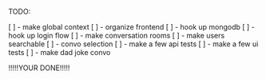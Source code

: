 TODO:

[ ] - make global context
[ ] - organize frontend
[ ] - hook up mongodb
[ ] - hook up login flow
[ ] - make conversation rooms
[ ] - make users searchable
[ ] - convo selection
[ ] - make a few api tests
[ ] - make a few ui tests
[ ] - make dad joke convo

!!!!!YOUR DONE!!!!!
